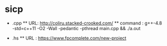 sicp
====
* .cpp
**  URL: http://coliru.stacked-crooked.com/
**  command : g++-4.8 -std=c++11 -O2 -Wall -pedantic -pthread main.cpp && ./a.out

* .hs
**  URL : https://www.fpcomplete.com/new-project

